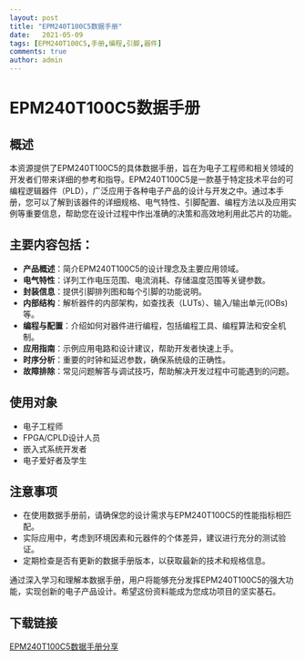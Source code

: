 ```yaml
---
layout: post
title: "EPM240T100C5数据手册"
date:   2021-05-09
tags: [EPM240T100C5,手册,编程,引脚,器件]
comments: true
author: admin
---
```

# EPM240T100C5数据手册

## 概述

本资源提供了EPM240T100C5的具体数据手册，旨在为电子工程师和相关领域的开发者们带来详细的参考和指导。EPM240T100C5是一款基于特定技术平台的可编程逻辑器件（PLD），广泛应用于各种电子产品的设计与开发之中。通过本手册，您可以了解到该器件的详细规格、电气特性、引脚配置、编程方法以及应用实例等重要信息，帮助您在设计过程中作出准确的决策和高效地利用此芯片的功能。

## 主要内容包括：

- **产品概述**：简介EPM240T100C5的设计理念及主要应用领域。
- **电气特性**：详列工作电压范围、电流消耗、存储温度范围等关键参数。
- **封装信息**：提供引脚排列图和每个引脚的功能说明。
- **内部结构**：解析器件的内部架构，如查找表（LUTs）、输入/输出单元(IOBs)等。
- **编程与配置**：介绍如何对器件进行编程，包括编程工具、编程算法和安全机制。
- **应用指南**：示例应用电路和设计建议，帮助开发者快速上手。
- **时序分析**：重要的时钟和延迟参数，确保系统级的正确性。
- **故障排除**：常见问题解答与调试技巧，帮助解决开发过程中可能遇到的问题。

## 使用对象

- 电子工程师
- FPGA/CPLD设计人员
- 嵌入式系统开发者
- 电子爱好者及学生

## 注意事项

- 在使用数据手册前，请确保您的设计需求与EPM240T100C5的性能指标相匹配。
- 实际应用中，考虑到环境因素和元器件的个体差异，建议进行充分的测试验证。
- 定期检查是否有更新的数据手册版本，以获取最新的技术和规格信息。

通过深入学习和理解本数据手册，用户将能够充分发挥EPM240T100C5的强大功能，实现创新的电子产品设计。希望这份资料能成为您成功项目的坚实基石。

## 下载链接

[EPM240T100C5数据手册分享](https://pan.quark.cn/s/9ab89a7ddc44)
